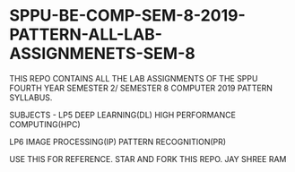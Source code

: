 # SPPU-BE-COMP-SEM-8-2019-PATTERN-ALL-LAB-ASSIGNMENETS-SEM-8
THIS REPO CONTAINS ALL THE LAB ASSIGNMENTS OF THE SPPU FOURTH YEAR SEMESTER 2/ SEMESTER 8 COMPUTER 2019 PATTERN SYLLABUS.

SUBJECTS - 
LP5 
DEEP LEARNING(DL)
HIGH PERFORMANCE COMPUTING(HPC)

LP6
IMAGE PROCESSING(IP)
PATTERN RECOGNITION(PR)

USE THIS FOR REFERENCE. STAR AND FORK THIS REPO. JAY SHREE RAM
